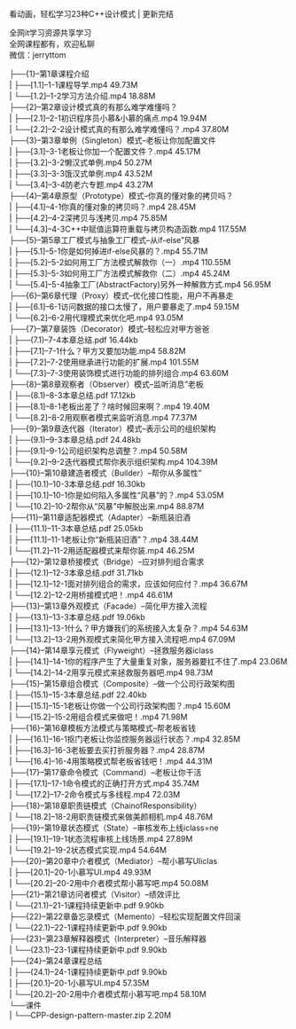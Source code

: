看动画，轻松学习23种C++设计模式 | 更新完结

全网it学习资源共享学习<br>全网课程都有，欢迎私聊<br>微信：jerryttom<br>

├──{1}–第1章课程介绍<br> | ├──[1.1]–1-1课程导学.mp4 49.73M<br> | └──[1.2]–1-2学习方法介绍.mp4 18.88M<br> ├──{2}–第2章设计模式真的有那么难学难懂吗？<br> | ├──[2.1]–2-1初识程序员小慕&amp;小慕的痛点.mp4 19.94M<br> | └──[2.2]–2-2设计模式真的有那么难学难懂吗？.mp4 37.80M<br> ├──{3}–第3章单例（Singleton）模式–老板让你加配置文件<br> | ├──[3.1]–3-1老板让你加一个配置文件？.mp4 45.17M<br> | ├──[3.2]–3-2懒汉式单例.mp4 50.27M<br> | ├──[3.3]–3-3饿汉式单例.mp4 43.52M<br> | └──[3.4]–3-4防老六专题.mp4 43.27M<br> ├──{4}–第4章原型（Prototype）模式–你真的懂对象的拷贝吗？<br> | ├──[4.1]–4-1你真的懂对象的拷贝吗？.mp4 28.45M<br> | ├──[4.2]–4-2深拷贝与浅拷贝.mp4 75.85M<br> | └──[4.3]–4-3C++中赋值运算符重载与拷贝构造函数.mp4 117.55M<br> ├──{5}–第5章工厂模式与抽象工厂模式–从if-else”风暴<br> | ├──[5.1]–5-1你是如何掉进if-else风暴的？.mp4 55.71M<br> | ├──[5.2]–5-2如何用工厂方法模式解救你（一）.mp4 110.55M<br> | ├──[5.3]–5-3如何用工厂方法模式解救你（二）.mp4 45.24M<br> | └──[5.4]–5-4抽象工厂(AbstractFactory)另外一种解救方式.mp4 56.95M<br> ├──{6}–第6章代理（Proxy）模式–优化接口性能，用户不再暴走<br> | ├──[6.1]–6-1访问数据的接口太慢了，用户要暴走了.mp4 59.15M<br> | └──[6.2]–6-2用代理模式来优化吧.mp4 93.05M<br> ├──{7}–第7章装饰（Decorator）模式–轻松应对甲方爸爸<br> | ├──(7.1)–7-4本章总结.pdf 16.44kb<br> | ├──[7.1]–7-1什么？甲方又要加功能.mp4 58.82M<br> | ├──[7.2]–7-2使用继承进行功能的扩展.mp4 101.55M<br> | └──[7.3]–7-3使用装饰模式进行功能的排列组合.mp4 63.60M<br> ├──{8}–第8章观察者（Observer）模式–监听消息”老板<br> | ├──(8.1)–8-3本章总结.pdf 17.12kb<br> | ├──[8.1]–8-1老板出差了？啥时候回来啊？.mp4 19.40M<br> | └──[8.2]–8-2用观察者模式来监听消息.mp4 77.37M<br> ├──{9}–第9章迭代器（Iterator）模式–表示公司的组织架构<br> | ├──(9.1)–9-3本章总结.pdf 24.48kb<br> | ├──[9.1]–9-1公司组织架构总调整？.mp4 50.58M<br> | └──[9.2]–9-2迭代器模式帮你表示组织架构.mp4 104.39M<br> ├──{10}–第10章建造者模式（Builder）–帮你从多属性”<br> | ├──(10.1)–10-3本章总结.pdf 16.30kb<br> | ├──[10.1]–10-1你是如何陷入多属性“风暴”的？.mp4 53.05M<br> | └──[10.2]–10-2帮你从“风暴”中解脱出来.mp4 88.87M<br> ├──{11}–第11章适配器模式（Adapter）–新瓶装旧酒<br> | ├──(11.1)–11-3本章总结.pdf 25.05kb<br> | ├──[11.1]–11-1老板让你“新瓶装旧酒”？.mp4 38.44M<br> | └──[11.2]–11-2用适配器模式来帮你装.mp4 46.25M<br> ├──{12}–第12章桥接模式（Bridge）–应对排列组合需求<br> | ├──(12.1)–12-3本章总结.pdf 31.71kb<br> | ├──[12.1]–12-1面对排列组合的需求，应该如何应付？.mp4 36.67M<br> | └──[12.2]–12-2用桥接模式吧！.mp4 46.61M<br> ├──{13}–第13章外观模式（Facade）–简化甲方接入流程<br> | ├──(13.1)–13-3本章总结.pdf 19.06kb<br> | ├──[13.1]–13-1什么？甲方嫌我们的系统接入太复杂？.mp4 54.63M<br> | └──[13.2]–13-2用外观模式来简化甲方接入流程吧.mp4 67.09M<br> ├──{14}–第14章享元模式（Flyweight）–拯救服务器iclass<br> | ├──[14.1]–14-1你的程序产生了大量重复对象，服务器要扛不住了.mp4 23.06M<br> | └──[14.2]–14-2用享元模式来拯救服务器吧.mp4 98.73M<br> ├──{15}–第15章组合模式（Composite）–做一个公司行政架构图<br> | ├──(15.1)–15-3本章总结.pdf 22.40kb<br> | ├──[15.1]–15-1老板让你做一个公司行政架构图？.mp4 15.60M<br> | └──[15.2]–15-2用组合模式来做吧！.mp4 71.98M<br> ├──{16}–第16章模板方法模式与策略模式–帮老板省钱<br> | ├──[16.1]–16-1抠门老板让你监控服务器运行状态？.mp4 32.85M<br> | ├──[16.3]–16-3老板要去买打折服务器？.mp4 28.87M<br> | └──[16.4]–16-4用策略模式帮老板省钱吧！.mp4 44.31M<br> ├──{17}–第17章命令模式（Command）–老板让你干活<br> | ├──[17.1]–17-1命令模式的正确打开方式.mp4 35.74M<br> | └──[17.2]–17-2命令模式与多线程.mp4 72.03M<br> ├──{18}–第18章职责链模式（ChainofResponsibility）<br> | └──[18.2]–18-2用职责链模式来做美颜相机.mp4 48.76M<br> ├──{19}–第19章状态模式（State）–审核发布上线iclass=ne<br> | ├──[19.1]–19-1状态流程审核上线场景.mp4 27.89M<br> | └──[19.2]–19-2状态模式实现.mp4 54.64M<br> ├──{20}–第20章中介者模式（Mediator）–帮小慕写UIiclas<br> | ├──[20.1]–20-1小慕写UI.mp4 49.93M<br> | └──[20.2]–20-2用中介者模式帮小慕写吧.mp4 50.08M<br> ├──{21}–第21章访问者模式（Visitor）–绩效评比<br> | └──(21.1)–21-1课程持续更新中.pdf 9.90kb<br> ├──{22}–第22章备忘录模式（Memento）–轻松实现配置文件回滚<br> | └──(22.1)–22-1课程持续更新中.pdf 9.90kb<br> ├──{23}–第23章解释器模式（Interpreter）–音乐解释器<br> | └──(23.1)–23-1课程持续更新中.pdf 9.90kb<br> ├──{24}–第24章课程总结<br> | ├──(24.1)–24-1课程持续更新中.pdf 9.90kb<br> | ├──[20.1]–20-1小慕写UI.mp4 57.35M<br> | └──[20.2]–20-2用中介者模式帮小慕写吧.mp4 58.10M<br> └──课件<br> | └──CPP-design-pattern-master.zip 2.20M
